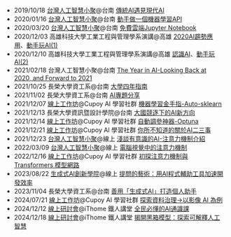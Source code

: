 
- 2019/10/18 [台灣人工智慧小聚](https://medium.com/ai-academy-taiwan/當傳統ai遇見現代ai-ac51d6814918)@台南 [傳統AI遇見現代AI](https://github.com/andy6804tw/speech-archive/blob/main/2019/20191018-當傳統AI遇見現代AI/20191018-當傳統AI遇見現代AI.pdf)
- 2020/01/16 [台灣人工智慧小聚](https://www.facebook.com/groups/taiwan.ai.meetup/permalink/2443862985925219/)@台南 [動手做一個機器學習API](https://github.com/andy6804tw/speech-archive/blob/main/2020/20200116-動手做一個機器學習API/20200116-動手做一個機器學習API.pdf)
- 2020/03/20 [台灣人工智慧小聚](https://www.facebook.com/aiacademy.tw/photos/g.1651582658486593/2320758821359215)@台南 [免費雲端Jupyter Notebook](https://github.com/andy6804tw/speech-archive/blob/main/2020/20200320-%E5%85%8D%E8%B2%BB%E9%9B%B2%E7%AB%AFJupyter%20Notebook/20200320-%E5%85%8D%E8%B2%BB%E9%9B%B2%E7%AB%AFJupyter%20Notebook.pdf)
- 2020/12/03 高雄科技大學工業工程與管理學系演講@高雄 [2020AI趨勢應用](https://github.com/andy6804tw/speech-archive/blob/main/2020/20201203-高雄科技大學工業工程與管理學系演講/2020AI趨勢應用.pdf)、[動手玩AI(1)](https://github.com/andy6804tw/speech-archive/blob/main/2020/20201203-高雄科技大學工業工程與管理學系演講/動手玩AI(1).pdf)
- 2020/12/10 高雄科技大學工業工程與管理學系演講@高雄 [認識AI](https://github.com/andy6804tw/speech-archive/blob/main/2020/20201210-高雄科技大學工業工程與管理學系演講/認識AI.pdf)、[動手玩AI(2)](https://github.com/andy6804tw/speech-archive/blob/main/2020/20201210-高雄科技大學工業工程與管理學系演講/動手玩AI(2).pdf)
- 2021/02/18 台灣人工智慧小聚@台南 [The Year in AI-Looking Back at 2020, and Forward to 2021](https://github.com/andy6804tw/speech-archive/blob/main/2021/20210218-The%20Year%20in%20AI-Looking%20Back%20at%202020%2C%20and%20Forward%20to%202021/The%20Year%20in%20AI-Looking%20Back%20at%202020%2C%20and%20Forward%20to%202021.pdf)
- 2021/10/25 長榮大學資工系@台南 [大學四年指南](https://github.com/andy6804tw/speech-archive/blob/main/2021/20211025-大學四年指南/大學四年指南.pdf)
- 2021/11/02 長榮大學資工系@台南 [AI專題分享](https://github.com/andy6804tw/speech-archive/blob/main/2021/20211102-AI專題分享/AI專題分享.pdf)
- 2021/12/07 [線上工作坊](https://www.cupoy.com/event-content/0000017D4AD11FBB000000036375706F795F72656C6561736553747564794576656E74)@Cupoy AI 學習社群 [機器學習金手指-Auto-sklearn](https://github.com/andy6804tw/speech-archive/blob/main/2021/20211207-機器學習金手指-Auto-sklearn/機器學習金手指-Auto-sklearn.pdf)
- 2021/12/13 長榮大學資訊暨設計學院@台南 [大國競逐下的AI新方向](https://github.com/andy6804tw/speech-archive/blob/main/2021/20211213-長榮演講/長榮演講.pdf)
- 2021/12/14 [線上工作坊](https://www.cupoy.com/event-content/0000017D4AD11FBB000000036375706F795F72656C6561736553747564794576656E74)@Cupoy AI 學習社群 [自動調參神器-Optuna](https://github.com/andy6804tw/speech-archive/blob/main/2021/20211214-自動調參神器-Optuna/自動調參神器-Optuna.pdf)
- 2021/12/21 [線上工作坊](https://www.cupoy.com/event-content/0000017D4AD11FBB000000036375706F795F72656C6561736553747564794576656E74)@Cupoy AI 學習社群 [你所不知道的關於AI二三事](https://github.com/andy6804tw/speech-archive/blob/main/2021/20211221-你所不知道的關於AI二三事/你所不知道的關於AI二三事.pdf)
- 2021/12/23 [台灣人工智慧小聚](https://medium.com/@andy6804tw/淺談有意識的-ai-注意力機制介紹-59ec5b825b3e)@線上 [淺談有意識的AI-注意力機制介紹](https://github.com/andy6804tw/speech-archive/blob/main/2021/20211223-淺談有意識的AI-注意力機制介紹/淺談有意識的AI-注意力機制介紹.pdf)
- 2022/03/09 [台灣人工智慧小聚](https://medium.com/@andy6804tw/電腦視覺中的注意力機制-545e08c1afc1)@線上 [電腦視覺中的注意力機制](https://github.com/andy6804tw/speech-archive/blob/main/2022/20220309-電腦視覺中的注意力機制/電腦視覺中的注意力機制.pdf)
- 2022/12/16 [線上工作坊](https://medium.com/@andy6804tw/電腦視覺中的注意力機制-545e08c1afc1)@Cupoy AI 學習社群 [初探注意力機制與 Transformers 模型網路](https://www.cupoy.com/collection/00000184E06105A9000000056375706F795F72656C656173654355?layoutType=introduction)
- 2023/08/22 [生成式AI創新學院](https://www.technice.com.tw/classnotes/65713/)@線上 [提問的藝術：用AI程式輔助工具加速開發效率](https://www.technice.com.tw/review/65990/)
- 2023/11/04 長榮大學資工系@台南 [善用「生成式AI」打造個人助手](https://github.com/andy6804tw/speech-archive/blob/main/2023/20231104-善用「生成式AI」打造個人助手/善用「生成式AI」打造個人助手.pdf)
- 2024/07/21 [線上工作坊](https://www.cupoy.com/event-content/000001902B9E4B41000000016375706F795F72656C6561736553747564794576656E74)@Cupoy AI 學習社群 [探索資料治理→以影像 AI 為例](https://github.com/andy6804tw/speech-archive/blob/main/2024/20240721-%E6%8E%A2%E7%B4%A2%E8%B3%87%E6%96%99%E6%B2%BB%E7%90%86/%E6%8E%A2%E7%B4%A2%E8%B3%87%E6%96%99%E6%B2%BB%E7%90%86(%E8%A9%A6%E9%96%B1).pdf)
- 2024/12/12 [線上研討會](https://itplus.ithome.com.tw/webinar-page/242)@iThome 鐵人講堂 [全民必懂的AI通識課](https://github.com/andy6804tw/speech-archive/blob/main/2024/20241212-全民必懂的AI通識課/iThome%20鐵人講堂_全民必懂的AI通識課.pdf)
- 2024/12/18 [線上研討會](https://itplus.ithome.com.tw/webinar-page/243)@iThome 鐵人講堂 [揭開黑箱模型：探索可解釋人工智慧](https://github.com/andy6804tw/speech-archive/blob/main/2024/20241218-探索可解釋人工智慧/iThome%20鐵人講堂_揭開黑箱模型-探索可解釋人工智慧.pdf)